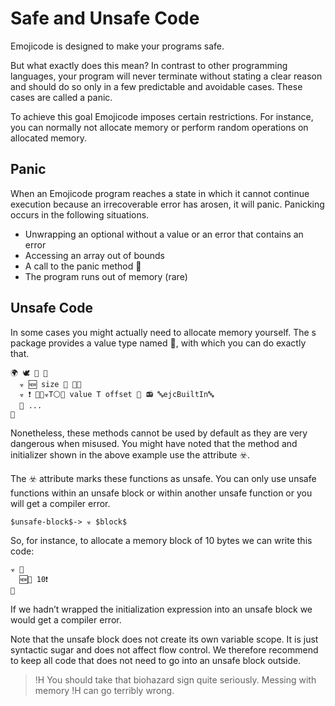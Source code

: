 # Safe and Unsafe Code

Emojicode is designed to make your programs safe.

But what exactly does this mean? In contrast to other programming languages,
your program will never terminate without stating a clear reason and should do
so only in a few predictable and avoidable cases. These cases are called a panic.

To achieve this goal Emojicode imposes certain restrictions. For instance,
you can normally not allocate memory or perform random operations on allocated
memory.

## Panic

When an Emojicode program reaches a state in which it cannot continue execution
because an irrecoverable error has arosen, it will panic. Panicking occurs
in the following situations.

- Unwrapping an optional without a value or an error that contains an error
- Accessing an array out of bounds
- A call to the panic method 🤯
- The program runs out of memory (rare)

## Unsafe Code

In some cases you might actually need to allocate memory yourself.
The s package provides a value type named 🧠, with which you can do exactly
that.

```
🌍 🕊 🧠 🍇
  ☣️️ 🆕 size 🔢 🍇🍉
  ☣️️ ❗️ 🐷🐚☣️️T⚪️🍆 value T offset 🔢 📻 🔤ejcBuiltIn🔤
  💭 ...
🍉
```

Nonetheless, these methods cannot be used by default as they are very dangerous
when misused. You might have noted that the method and initializer shown in the
above example use the attribute ☣️️.

The ☣️️ attribute marks these functions as unsafe. You can only use unsafe
functions within an unsafe block or within another unsafe function or you will
get a compiler error.

```syntax
$unsafe-block$-> ☣️️ $block$
```

So, for instance, to allocate a memory block of 10 bytes we can write this code:

```
☣️ 🍇
  🆕🧠 10❗
🍉
```

If we hadn’t wrapped the initialization expression into an unsafe block
we would get a compiler error.

Note that the unsafe block does not create its own variable scope. It is just
syntactic sugar and does not affect flow control. We therefore recommend to keep
all code that does not need to go into an unsafe block outside.

>!H You should take that biohazard sign quite seriously. Messing with memory
>!H can go terribly wrong.
